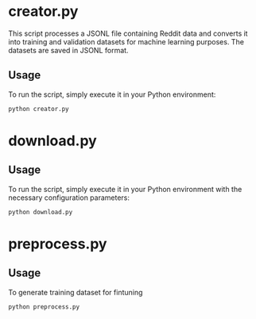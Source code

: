 # creator.py

This script processes a JSONL file containing Reddit data and converts it into training and validation datasets for machine learning purposes. The datasets are saved in JSONL format.

## Usage

To run the script, simply execute it in your Python environment:

```sh
python creator.py
```



# download.py

## Usage

To run the script, simply execute it in your Python environment with the necessary configuration parameters:

```sh
python download.py
```


# preprocess.py

## Usage

To generate training dataset for fintuning

```sh
python preprocess.py 
```


